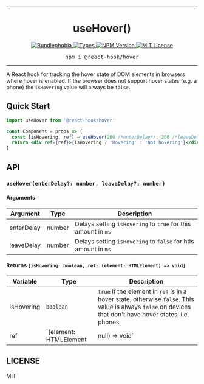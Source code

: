 <hr>
<div align="center">
  <h1 align="center">
    useHover()
  </h1>
</div>

<p align="center">
  <a href="https://bundlephobia.com/result?p=@react-hook/hover">
    <img alt="Bundlephobia" src="https://img.shields.io/bundlephobia/minzip/@react-hook/hover?style=for-the-badge&labelColor=24292e">
  </a>
  <a aria-label="Types" href="https://www.npmjs.com/package/@react-hook/hover">
    <img alt="Types" src="https://img.shields.io/npm/types/@react-hook/hover?style=for-the-badge&labelColor=24292e">
  </a>
  <a aria-label="NPM version" href="https://www.npmjs.com/package/@react-hook/hover">
    <img alt="NPM Version" src="https://img.shields.io/npm/v/@react-hook/hover?style=for-the-badge&labelColor=24292e">
  </a>
  <a aria-label="License" href="https://jaredlunde.mit-license.org/">
    <img alt="MIT License" src="https://img.shields.io/npm/l/@react-hook/hover?style=for-the-badge&labelColor=24292e">
  </a>
</p>

<pre align="center">npm i @react-hook/hover</pre>
<hr>

A React hook for tracking the hover state of DOM elements in browsers
where hover is enabled. If the browser does not support hover states
(e.g. a phone) the `isHovering` value will always be `false`.

## Quick Start

```jsx harmony
import useHover from '@react-hook/hover'

const Component = props => {
  const [isHovering, ref] = useHover(200 /*enterDelay*/, 200 /*leaveDelay*/)
  return <div ref={ref}>{isHovering ? 'Hovering' : 'Not hovering'}</div>
}
```

## API

### `useHover(enterDelay?: number, leaveDelay?: number)`

#### Arguments

| Argument   | Type   | Description                                                    |
| ---------- | ------ | -------------------------------------------------------------- |
| enterDelay | number | Delays setting `isHovering` to `true` for this amount in `ms`  |
| leaveDelay | number | Delays setting `isHovering` to `false` for htis amount in `ms` |

#### Returns `[isHovering: boolean, ref: (element: HTMLElement) => void]`

| Variable   | Type                                    | Description                                                                                                                                               |
| ---------- | --------------------------------------- | --------------------------------------------------------------------------------------------------------------------------------------------------------- |
| isHovering | `boolean`                               | `true` if the element in `ref` is in a hover state, otherwise `false`. This value is always `false` on devices that don't have hover states, i.e. phones. |
| ref        | `(element: HTMLElement | null) => void` | Provide this `ref` to the React element whose hover state you want to observe                                                                             |

## LICENSE

MIT
